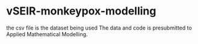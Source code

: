 # vSEIR-monkeypox-modelling
the csv file is the dataset being used
The data and code is presubmitted to Applied Mathematical Modelling.

